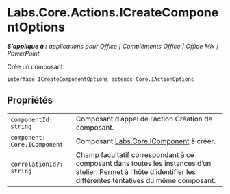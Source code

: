 
# <a name="labs.core.actions.icreatecomponentoptions"></a>Labs.Core.Actions.ICreateComponentOptions

 _**S’applique à :** applications pour Office | Compléments Office | Office Mix | PowerPoint_

Crée un composant.

```
interface ICreateComponentOptions extends Core.IActionOptions
```


## <a name="properties"></a>Propriétés


|||
|:-----|:-----|
| `componentId: string`|Composant d’appel de l’action Création de composant.|
| `component: Core.IComponent`|Composant [Labs.Core.IComponent](../../reference/office-mix/labs.core.icomponent.md) à créer.|
| `correlationId?: string`|Champ facultatif correspondant à ce composant dans toutes les instances d’un atelier. Permet à l’hôte d’identifier les différentes tentatives du même composant.|
